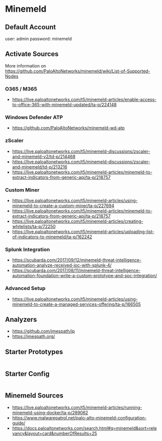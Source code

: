 # Minemeld

## Default Account
user: admin
password: minemeld

## Activate Sources
More information on https://github.com/PaloAltoNetworks/minemeld/wiki/List-of-Supported-Nodes

### O365 / M365
- https://live.paloaltonetworks.com/t5/minemeld-articles/enable-access-to-office-365-with-minemeld-updated/ta-p/224148

### Windows Defender ATP
- https://github.com/PaloAltoNetworks/minemeld-wd-atp

### zScaler
- https://live.paloaltonetworks.com/t5/minemeld-discussions/zscaler-and-minemeld-v2/td-p/214468
- https://live.paloaltonetworks.com/t5/minemeld-discussions/zscaler-and-minemeld/td-p/213216
- https://live.paloaltonetworks.com/t5/minemeld-articles/minemeld-to-extract-indicators-from-generic-api/ta-p/218757

### Custom Miner
- https://live.paloaltonetworks.com/t5/minemeld-articles/using-minemeld-to-create-a-custom-miner/ta-p/227694
- https://live.paloaltonetworks.com/t5/minemeld-articles/minemeld-to-extract-indicators-from-generic-api/ta-p/218757
- https://live.paloaltonetworks.com/t5/minemeld-articles/creating-whitelists/ta-p/72250
- https://live.paloaltonetworks.com/t5/minemeld-articles/uploading-list-of-indicators-to-minemeld/ta-p/162242

### Splunk Integration
- https://scubarda.com/2017/09/12/minemeld-threat-intelligence-automation-analyze-received-ioc-with-splunk-4/
- https://scubarda.com/2017/08/11/minemeld-threat-intelligence-automation-foundation-write-a-custom-prototype-and-soc-integration/

### Advanced Setup
- https://live.paloaltonetworks.com/t5/minemeld-articles/using-minemeld-to-create-a-managed-services-offering/ta-p/166505

## Analyzers
- https://github.com/jmespath/jp
- https://jmespath.org/

## Starter Prototypes
```yaml


```

## Starter Config
```yaml


```




## Minemeld Sources
- https://live.paloaltonetworks.com/t5/minemeld-articles/running-minemeld-using-docker/ta-p/289062
- https://www.malwarepatrol.net/palo-alto-minemeld-configuration-guide/
- https://docs.paloaltonetworks.com/search.html#q=minemeld&sort=relevancy&layout=card&numberOfResults=25